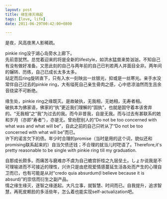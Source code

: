 ```yaml
---
layout: post
title: 缘生缘灭缘起
tags: [love, life]
date: 2011-06-29T00:42:00+0800

---
```


是夜，风高夜黑人影稀疏。

pinkie ring没于湖心岛旁水上廊下。  
先前意犹然。总觉着迎来的将是全新的lifestyle，如洪水猛兽来势汹汹，不知自己有没有做好准备。又思此刻的自己与两年前的自己已判若两人并面目全非。两年间的辗转、历练，自己已成长太多太多。  
站定而后ring旋转直下，只有入水一刻映出一丝银光，抑或是一丝寒光。亲手水没常伴自己过去的pinkie ring，大有缢死自己亲生骨肉之感，心中悲凉油然而生且余音绕梁不可断绝。  

缘生处，pinkie ring之缘既灭。是故破执，无我相，无她相，无寿者相。  
破执本为佛家语，佛家的“执”更近我们理解的“固执”，也就是固守着本该舍弃的。“无我相”之“我”为过去的我。而今非昔我，自是无我。而与过去有甚联系的她和岁月（亦即“寿者”），亦是无。曾劝慰别人的“Do not be too concerned with what was and what will be”，自此之前的自己只听从了“Do not be too concerned with what will be”而已。  
许下的诺言欠下的债。年少时合理的promise（当时是用的这个词，貌似还和promising联系起来的）自当欠债还钱；不合理的就当儿时呓语了。Therefore,it's pretty reasonable to be single with pinkie ring till my graduation.  

自那成长颇多。而痛苦与磨难亦不虞为自己蟾宫折桂之九层垒土。しょか说我是不可理喻进而不可接近的理性，兴许只是由悲观爱情感蔓延生活各处而产生的心理自卫而已，也有可能是从对“credo quia absurdum(I believe because it is absurd)”的崇信而衍生之副产品。  
情之缘生缘灭，逐智之缘遂起。大凡立事，就智慧、时间而已。自我提升，追求智慧，再死皮赖脸的多活些年，怎么着也能实现self-actualization吧。